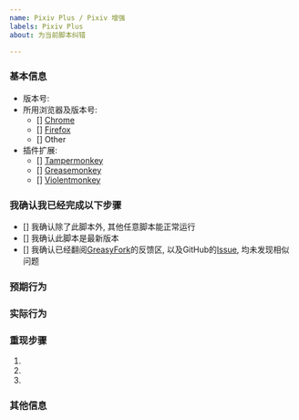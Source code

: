 ```yaml
---
name: Pixiv Plus / Pixiv 增强
labels: Pixiv Plus
about: 为当前脚本纠错

---
```


<!-- Please use Google Translate -->
<!-- ATTENTION! 如果你不填充下面的内容, 将会花费大量的时间精力去询问具体的细节, 甚至可能关闭此 Issue -->
<!-- ATTENTION! If you don't fill out the following information. We will take a lot of time and energy to ask specific details. It may even close this issue. -->

### 基本信息 <!-- Information -->
<!-- 使用 "x" 选择, Check all with "x" -->
- 版本号<!-- Version -->: 
- 所用浏览器及版本号<!-- Browser and Version -->: 
  - [] [Chrome](https://www.google.com/chrome/)
  - [] [Firefox](https://www.mozilla.org/en-US/)
  - [] Other <!-- 请使用 Chrome 或 Firefox --> <!-- Please use Chrome or Firefox -->
- 插件扩展<!-- Extensions or Plugin  -->: 
  - [] [Tampermonkey](https://tampermonkey.net/)
  - [] [Greasemonkey](https://addons.mozilla.org/en-US/firefox/addon/greasemonkey/)
  - [] [Violentmonkey](https://violentmonkey.github.io/get-it/)


### 我确认我已经完成以下步骤 <!-- I agree and want to create new issue -->
<!-- 使用 "x" 选择, Check all with "x" -->
- [] 我确认除了此脚本外, 其他任意脚本能正常运行<!-- I confirm that in addition to this script, any other script can run normally -->
- [] 我确认此脚本是最新版本<!-- I confirm this script is the latest version -->
- [] 我确认已经翻阅[GreasyFork](https://greasyfork.org/zh-CN/scripts/34153-pixiv-plus/feedback)的反馈区, 以及GitHub的[Issue](https://github.com/Ahaochan/Tampermonkey/issues), 均未发现相似问题<!-- I confirm that I have read the issue of greasyfork and the issue of github. No similar problems have been found. -->

### 预期行为 <!-- Expected behavior -->


### 实际行为 <!-- Actual behavior -->


### 重现步骤 <!-- Steps to reproduce the behavior -->
1. 
2. 
3. 

### 其他信息 <!-- Other Information -->
